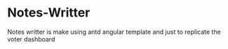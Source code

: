# Notes-Writter
Notes writter is make using antd angular template and just to replicate the voter dashboard 
